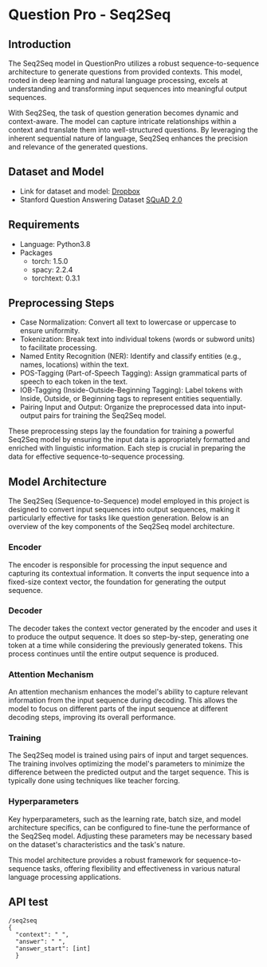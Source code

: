 # Question Pro - Seq2Seq

## Introduction
The Seq2Seq model in QuestionPro utilizes a robust sequence-to-sequence architecture to generate questions from provided contexts. This model, rooted in deep learning and natural language processing, excels at understanding and transforming input sequences into meaningful output sequences.

With Seq2Seq, the task of question generation becomes dynamic and context-aware. The model can capture intricate relationships within a context and translate them into well-structured questions. By leveraging the inherent sequential nature of language, Seq2Seq enhances the precision and relevance of the generated questions.

## Dataset and Model
- Link for dataset and model: [Dropbox](https://www.dropbox.com/scl/fo/06z72prw84qvdon24zve7/h?rlkey=92nr17ygw0ghhuies0qwgavvp&dl=0)
- Stanford Question Answering Dataset [SQuAD 2.0](https://rajpurkar.github.io/SQuAD-explorer/)

## Requirements
- Language: Python3.8
- Packages
  -  torch: 1.5.0
  -  spacy: 2.2.4
  -  torchtext: 0.3.1

## Preprocessing Steps

- Case Normalization: Convert all text to lowercase or uppercase to ensure uniformity.
- Tokenization: Break text into individual tokens (words or subword units) to facilitate processing.
- Named Entity Recognition (NER): Identify and classify entities (e.g., names, locations) within the text.
- POS-Tagging (Part-of-Speech Tagging): Assign grammatical parts of speech to each token in the text.
- IOB-Tagging (Inside-Outside-Beginning Tagging): Label tokens with Inside, Outside, or Beginning tags to represent entities sequentially.
- Pairing Input and Output: Organize the preprocessed data into input-output pairs for training the Seq2Seq model.

These preprocessing steps lay the foundation for training a powerful Seq2Seq model by ensuring the input data is appropriately formatted and enriched with linguistic information. Each step is crucial in preparing the data for effective sequence-to-sequence processing.

## Model Architecture
The Seq2Seq (Sequence-to-Sequence) model employed in this project is designed to convert input sequences into output sequences, making it particularly effective for tasks like question generation. Below is an overview of the key components of the Seq2Seq model architecture.

### Encoder

The encoder is responsible for processing the input sequence and capturing its contextual information. It converts the input sequence into a fixed-size context vector, the foundation for generating the output sequence.

### Decoder

The decoder takes the context vector generated by the encoder and uses it to produce the output sequence. It does so step-by-step, generating one token at a time while considering the previously generated tokens. This process continues until the entire output sequence is produced.

### Attention Mechanism

An attention mechanism enhances the model's ability to capture relevant information from the input sequence during decoding. This allows the model to focus on different parts of the input sequence at different decoding steps, improving its overall performance.

### Training

The Seq2Seq model is trained using pairs of input and target sequences. The training involves optimizing the model's parameters to minimize the difference between the predicted output and the target sequence. This is typically done using techniques like teacher forcing.

### Hyperparameters

Key hyperparameters, such as the learning rate, batch size, and model architecture specifics, can be configured to fine-tune the performance of the Seq2Seq model. Adjusting these parameters may be necessary based on the dataset's characteristics and the task's nature.

This model architecture provides a robust framework for sequence-to-sequence tasks, offering flexibility and effectiveness in various natural language processing applications.

## API test

```
/seq2seq
{
  "context": " ",
  "answer": " ",
  "answer_start": [int]
  }
```
